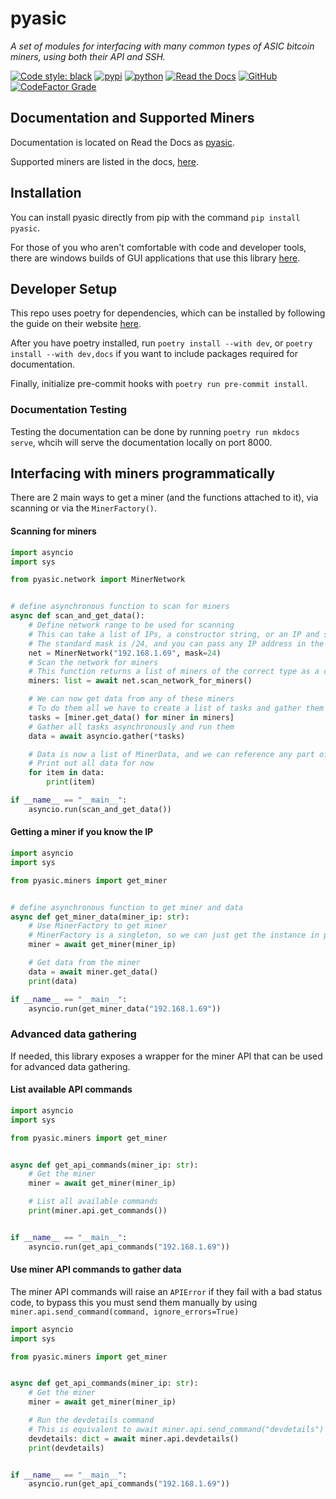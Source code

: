 # pyasic
*A set of modules for interfacing with many common types of ASIC bitcoin miners, using both their API and SSH.*

[![Code style: black](https://img.shields.io/badge/code%20style-black-000000.svg)](https://github.com/psf/black)
[![pypi](https://img.shields.io/pypi/v/pyasic.svg)](https://pypi.org/project/pyasic/)
[![python](https://img.shields.io/pypi/pyversions/pyasic.svg)](https://pypi.org/project/pyasic/)
[![Read the Docs](https://img.shields.io/readthedocs/pyasic)](https://pyasic.readthedocs.io/en/latest/)
[![GitHub](https://img.shields.io/github/license/UpstreamData/pyasic)](https://github.com/UpstreamData/pyasic/blob/master/LICENSE.txt)
[![CodeFactor Grade](https://img.shields.io/codefactor/grade/github/UpstreamData/pyasic)](https://www.codefactor.io/repository/github/upstreamdata/pyasic)
## Documentation and Supported Miners
Documentation is located on Read the Docs as [pyasic](https://pyasic.readthedocs.io/en/latest/).

Supported miners are listed in the docs, [here](https://pyasic.readthedocs.io/en/latest/miners/supported_types/).

## Installation
You can install pyasic directly from pip with the command `pip install pyasic`.

For those of you who aren't comfortable with code and developer tools, there are windows builds of GUI applications that use this library [here](https://drive.google.com/drive/folders/1DjR8UOS_g0ehfiJcgmrV0FFoqFvE9akW?usp=sharing).

## Developer Setup
This repo uses poetry for dependencies, which can be installed by following the guide on their website [here](https://python-poetry.org/docs/#installation).

After you have poetry installed, run `poetry install --with dev`, or `poetry install --with dev,docs` if you want to include packages required for documentation.

Finally, initialize pre-commit hooks with `poetry run pre-commit install`.

### Documentation Testing
Testing the documentation can be done by running `poetry run mkdocs serve`, whcih will serve the documentation locally on port 8000.

## Interfacing with miners programmatically

There are 2 main ways to get a miner (and the functions attached to it), via scanning or via the `MinerFactory()`.

#### Scanning for miners
```python
import asyncio
import sys

from pyasic.network import MinerNetwork


# define asynchronous function to scan for miners
async def scan_and_get_data():
    # Define network range to be used for scanning
    # This can take a list of IPs, a constructor string, or an IP and subnet mask
    # The standard mask is /24, and you can pass any IP address in the subnet
    net = MinerNetwork("192.168.1.69", mask=24)
    # Scan the network for miners
    # This function returns a list of miners of the correct type as a class
    miners: list = await net.scan_network_for_miners()

    # We can now get data from any of these miners
    # To do them all we have to create a list of tasks and gather them
    tasks = [miner.get_data() for miner in miners]
    # Gather all tasks asynchronously and run them
    data = await asyncio.gather(*tasks)

    # Data is now a list of MinerData, and we can reference any part of that
    # Print out all data for now
    for item in data:
        print(item)

if __name__ == "__main__":
    asyncio.run(scan_and_get_data())
```


#### Getting a miner if you know the IP
```python
import asyncio
import sys

from pyasic.miners import get_miner


# define asynchronous function to get miner and data
async def get_miner_data(miner_ip: str):
    # Use MinerFactory to get miner
    # MinerFactory is a singleton, so we can just get the instance in place
    miner = await get_miner(miner_ip)

    # Get data from the miner
    data = await miner.get_data()
    print(data)

if __name__ == "__main__":
    asyncio.run(get_miner_data("192.168.1.69"))
```

### Advanced data gathering

If needed, this library exposes a wrapper for the miner API that can be used for advanced data gathering.

#### List available API commands
```python
import asyncio
import sys

from pyasic.miners import get_miner


async def get_api_commands(miner_ip: str):
    # Get the miner
    miner = await get_miner(miner_ip)

    # List all available commands
    print(miner.api.get_commands())


if __name__ == "__main__":
    asyncio.run(get_api_commands("192.168.1.69"))
```

#### Use miner API commands to gather data

The miner API commands will raise an `APIError` if they fail with a bad status code, to bypass this you must send them manually by using `miner.api.send_command(command, ignore_errors=True)`

```python
import asyncio
import sys

from pyasic.miners import get_miner


async def get_api_commands(miner_ip: str):
    # Get the miner
    miner = await get_miner(miner_ip)

    # Run the devdetails command
    # This is equivalent to await miner.api.send_command("devdetails")
    devdetails: dict = await miner.api.devdetails()
    print(devdetails)


if __name__ == "__main__":
    asyncio.run(get_api_commands("192.168.1.69"))
```

